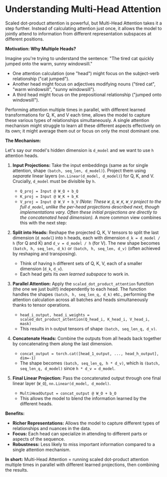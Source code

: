# Understanding Multi-Head Attention

Scaled dot-product attention is powerful, but Multi-Head Attention takes it a step further. Instead of calculating attention just once, it allows the model to jointly attend to information from different representation subspaces at different positions.

**Motivation: Why Multiple Heads?**

Imagine you're trying to understand the sentence: "The tired cat quickly jumped onto the warm, sunny windowsill."

- One attention calculation (one "head") might focus on the subject-verb relationship ("cat jumped").
- Another head might focus on adjectives modifying nouns ("tired cat", "warm windowsill", "sunny windowsill").
- A third head might focus on the prepositional relationship ("jumped onto windowsill").

Performing attention multiple times in parallel, with different learned transformations for Q, K, and V each time, allows the model to capture these various types of relationships simultaneously. A single attention mechanism might struggle to learn all these different aspects effectively on its own; it might average them out or focus on only the most dominant one.

**The Mechanism:**

Let's say our model's hidden dimension is `d_model` and we want to use `h` attention heads.

1.  **Input Projections:** Take the input embeddings (same as for single attention, shape `(batch, seq_len, d_model)`). Project them using _separate_ linear layers (`nn.Linear(d_model, d_model)`) for Q, K, and V. Crucially, `d_model` must be divisible by `h`.

    - `Q_proj = Input @ W_Q + b_Q`
    - `K_proj = Input @ W_K + b_K`
    - `V_proj = Input @ W_V + b_V`
      _(Note: These `W_Q`, `W_K`, `W_V` project to the full `d_model`, unlike the per-head projections described next, though implementations vary. Often these initial projections are directly to the concatenated head dimension)._ A more common view combines this with the next step:

2.  **Split into Heads:** Reshape the projected Q, K, V tensors to split the last dimension (`d_model`) into `h` heads, each with dimension `d_k = d_model / h` (for Q and K) and `d_v = d_model / h` (for V). The new shape becomes `(batch, h, seq_len, d_k)` or `(batch, h, seq_len, d_v)` (often achieved by reshaping and transposing).

    - Think of having `h` different sets of Q, K, V, each of a smaller dimension (`d_k`, `d_v`).
    - Each head gets its _own learned subspace_ to work in.

3.  **Parallel Attention:** Apply the `scaled_dot_product_attention` function (the one we just built!) independently to each head. The function handles the shapes `(batch, h, seq_len_q, d_k)` etc., performing the attention calculation across all batches and heads simultaneously thanks to tensor operations.

    - `head_i_output, head_i_weights = scaled_dot_product_attention(Q_head_i, K_head_i, V_head_i, mask)`
    - This results in `h` output tensors of shape `(batch, seq_len_q, d_v)`.

4.  **Concatenate Heads:** Combine the outputs from all heads back together by concatenating them along the last dimension.

    - `concat_output = torch.cat([head_1_output, ..., head_h_output], dim=-1)`
    - The shape becomes `(batch, seq_len_q, h * d_v)`, which is `(batch, seq_len_q, d_model)` since `h * d_v = d_model`.

5.  **Final Linear Projection:** Pass the concatenated output through one final linear layer (`W_O`), `nn.Linear(d_model, d_model)`.
    - `MultiHeadOutput = concat_output @ W_O + b_O`
    - This allows the model to blend the information learned by the different heads.

**Benefits:**

- **Richer Representations:** Allows the model to capture different types of relationships and nuances in the data.
- **Focus:** Each head can specialize in attending to different parts or aspects of the sequence.
- **Robustness:** Less likely to miss important information compared to a single attention mechanism.

**In short:** Multi-Head Attention = running scaled dot-product attention multiple times in parallel with different learned projections, then combining the results.
